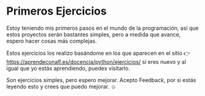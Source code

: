<h1> Primeros Ejercicios</h1>

Estoy teniendo mis primeros pasos en el mundo de la programación, así que estos proyectos serán bastantes simples, pero a medida que avance, espero hacer cosas más complejas.

Estos ejercicios los realizo basándome en los que aparecen en el sitio 👉 https://aprendeconalf.es/docencia/python/ejercicios/ si eres nuevo y al igual que yo estás aprendiendo, puedes visitarlo.

Son ejercicios simples, pero espero mejorar. Acepto Feedback, por si estás leyendo esto y crees que puedo mejorar. ☺️
